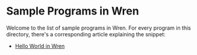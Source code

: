 # Sample Programs in Wren

Welcome to the list of sample programs in Wren. For every program in this
directory, there's a corresponding article explaining the snippet:

- [Hello World in Wren](https://therenegadecoder.com/code/hello-world-in-wren/)
